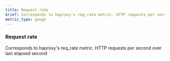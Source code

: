 ```yaml
---
title: Request rate
brief: Corresponds to haproxy's req_rate metric. HTTP requests per second over last elapsed second
metric_type: gauge
---
```

### Request rate

Corresponds to haproxy's req_rate metric. HTTP requests per second over last elapsed second